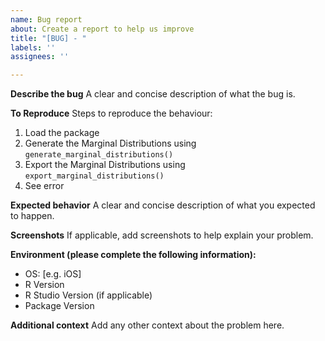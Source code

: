 ```yaml
---
name: Bug report
about: Create a report to help us improve
title: "[BUG] - "
labels: ''
assignees: ''

---
```


**Describe the bug**
A clear and concise description of what the bug is.

**To Reproduce**
Steps to reproduce the behaviour:
1. Load the package
2. Generate the Marginal Distributions using `generate_marginal_distributions()`
3. Export the Marginal Distributions using `export_marginal_distributions()`
4. See error

**Expected behavior**
A clear and concise description of what you expected to happen.

**Screenshots**
If applicable, add screenshots to help explain your problem.

**Environment (please complete the following information):**
 - OS: [e.g. iOS]
 - R Version
 - R Studio Version (if applicable)
 - Package Version

**Additional context**
Add any other context about the problem here.
